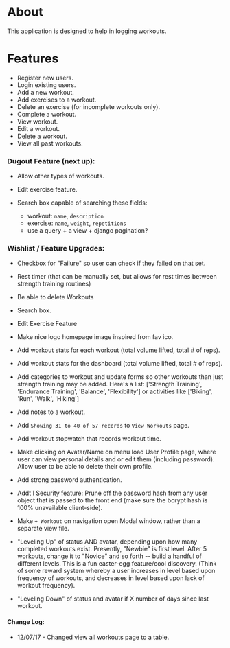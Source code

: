 # About

This application is designed to help in logging workouts.

# Features
- Register new users.
- Login existing users.
- Add a new workout.
- Add exercises to a workout.
- Delete an exercise (for incomplete workouts only).
- Complete a workout.
- View workout.
- Edit a workout.
- Delete a workout.
- View all past workouts.

### Dugout Feature (next up):
- Allow other types of workouts.
- Edit exercise feature.

- Search box capable of searching these fields:
  - workout: `name`, `description`
  - exercise: `name`, `weight`, `repetitions`
  - use a query + a view + django pagination?

### Wishlist / Feature Upgrades:
- Checkbox for "Failure" so user can check if they failed on that set.

- Rest timer (that can be manually set, but allows for rest times between strength training routines)

- Be able to delete Workouts

- Search box.

- Edit Exercise Feature

- Make nice logo homepage image inspired from fav ico.

- Add workout stats for each workout (total volume lifted, total # of reps).

- Add workout stats for the dashboard (total volume lifted, total # of reps).

- Add categories to workout and update forms so other workouts than just strength training may be added. Here's a list: ['Strength Training', 'Endurance Training', 'Balance', 'Flexibility'] or activities like ['Biking', 'Run', 'Walk', 'Hiking']

- Add notes to a workout.

- Add `Showing 31 to 40 of 57 records` to `View Workouts` page.

- Add workout stopwatch that records workout time.

- Make clicking on Avatar/Name on menu load User Profile page, where user can view personal details and or edit them (including password). Allow user to be able to delete their own profile.

- Add strong password authentication.

- Addt'l Security feature: Prune off the password hash from any user object that is passed to the front end (make sure the bcrypt hash is 100% unavailable client-side).

- Make `+ Workout` on navigation open Modal window, rather than a separate view file.

- "Leveling Up" of status AND avatar, depending upon how many completed workouts exist. Presently, "Newbie" is first level. After 5 workouts, change it to "Novice" and so forth -- build a handful of different levels. This is a fun easter-egg feature/cool discovery. (Think of some reward system whereby a user increases in level based upon frequency of workouts, and decreases in level based upon lack of workout frequency).

- "Leveling Down" of status and avatar if X number of days since last workout.

#### Change Log:
- 12/07/17 - Changed view all workouts page to a table.
